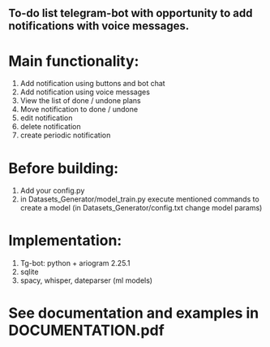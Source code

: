 ## To-do list telegram-bot with opportunity to add notifications with voice messages.
  
# Main functionality:  
1) Add notification using buttons and bot chat 
2) Add notification using voice messages  
3) View the list of done / undone plans  
4) Move notification to done / undone  
5) edit notification  
6) delete notification  
7) create periodic notification  
  
# Before building:  
1) Add your config.py  
2) in Datasets_Generator/model_train.py execute mentioned commands to create a model (in Datasets_Generator/config.txt change model params)   
  
# Implementation:
1) Tg-bot: python + ariogram 2.25.1
2) sqlite
3) spacy, whisper, dateparser (ml models)  
  
# See documentation and examples in DOCUMENTATION.pdf


